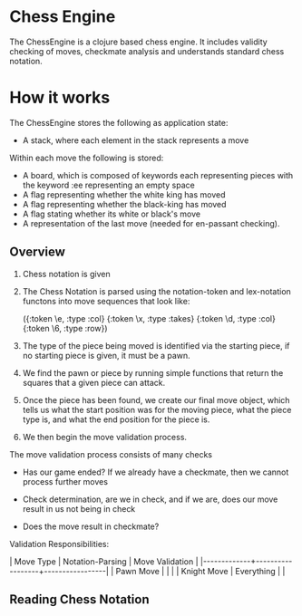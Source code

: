 Chess Engine
============

The ChessEngine is a clojure based chess engine. It includes
validity checking of moves, checkmate analysis and understands
standard chess notation.

How it works
============

The ChessEngine stores the following as application state:

  * A stack, where each element in the stack represents a move

  Within each move the following is stored:

  * A board, which is composed of keywords each representing pieces
    with the keyword :ee representing an empty space
  * A flag representing whether the white king has moved
  * A flag representing whether the black-king has moved
  * A flag stating whether its white or black's move
  * A representation of the last move (needed for en-passant checking).

Overview
--------

1. Chess notation is given
2. The Chess Notation is parsed using the notation-token and lex-notation
functons into move sequences that look like: 

    ({:token \e, :type :col} {:token \x, :type :takes} {:token \d, :type :col} {:token \6, :type :row})

3. The type of the piece being moved is identified via the starting piece, if no starting piece is given, it must be a pawn.

4. We find the pawn or piece by running simple functions that return the squares that a given piece can attack.

5. Once the piece has been found, we create our final move object, which tells us
what the start position was for the moving piece, what the piece type is, and what the end position for the piece is. 

6. We then begin the move validation process. 

The move validation process consists of many checks

* Has our game ended? If we already have a checkmate, then we cannot process further moves

* Check determination, are we in check, and if we are, does our move result in us not being in check

* Does the move result in checkmate?

Validation Responsibilities:


| Move Type   | Notation-Parsing | Move Validation |
|-------------+------------------+-----------------|
| Pawn Move   |                  |                 |
| Knight Move | Everything       |                 |





Reading Chess Notation
----------------------

